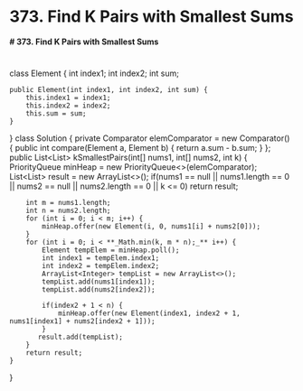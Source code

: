 # 373. Find K Pairs with Smallest Sums

**# 373. Find K Pairs with Smallest Sums**
# 

class Element {
    int index1;
    int index2;
    int sum;
    
    public Element(int index1, int index2, int sum) {
        this.index1 = index1;
        this.index2 = index2;
        this.sum = sum;
    }
}
class Solution {
    private Comparator<Element> elemComparator = new Comparator<Element>() {
        public int compare(Element a, Element b) {
            return a.sum - b.sum;
        }
    };
    public List<List<Integer>> kSmallestPairs(int[] nums1, int[] nums2, int k) {
        PriorityQueue<Element> minHeap = new PriorityQueue<>(elemComparator);
        List<List<Integer>> result = new ArrayList<>();
        if(nums1 == null || nums1.length == 0 || nums2 == null || nums2.length == 0 || k <= 0) return result;

        
        int m = nums1.length;
        int n = nums2.length;
        for (int i = 0; i < m; i++) {
            minHeap.offer(new Element(i, 0, nums1[i] + nums2[0]));
        }
        for (int i = 0; i < **_Math.min(k, m * n);_** i++) {
            Element tempElem = minHeap.poll();
            int index1 = tempElem.index1;
            int index2 = tempElem.index2;
            ArrayList<Integer> tempList = new ArrayList<>();
            tempList.add(nums1[index1]);
            tempList.add(nums2[index2]);
            
            if(index2 + 1 < n) {
                minHeap.offer(new Element(index1, index2 + 1, nums1[index1] + nums2[index2 + 1]));
            }
           result.add(tempList);
        }
        return result;
    }
}
